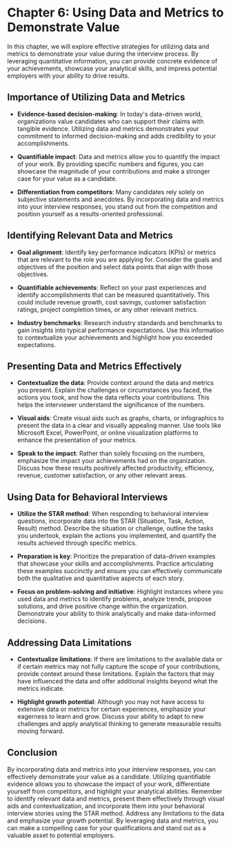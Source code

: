 Chapter 6: Using Data and Metrics to Demonstrate Value
======================================================

In this chapter, we will explore effective strategies for utilizing data and metrics to demonstrate your value during the interview process. By leveraging quantitative information, you can provide concrete evidence of your achievements, showcase your analytical skills, and impress potential employers with your ability to drive results.

Importance of Utilizing Data and Metrics
----------------------------------------

* **Evidence-based decision-making**: In today's data-driven world, organizations value candidates who can support their claims with tangible evidence. Utilizing data and metrics demonstrates your commitment to informed decision-making and adds credibility to your accomplishments.

* **Quantifiable impact**: Data and metrics allow you to quantify the impact of your work. By providing specific numbers and figures, you can showcase the magnitude of your contributions and make a stronger case for your value as a candidate.

* **Differentiation from competitors**: Many candidates rely solely on subjective statements and anecdotes. By incorporating data and metrics into your interview responses, you stand out from the competition and position yourself as a results-oriented professional.

Identifying Relevant Data and Metrics
-------------------------------------

* **Goal alignment**: Identify key performance indicators (KPIs) or metrics that are relevant to the role you are applying for. Consider the goals and objectives of the position and select data points that align with those objectives.

* **Quantifiable achievements**: Reflect on your past experiences and identify accomplishments that can be measured quantitatively. This could include revenue growth, cost savings, customer satisfaction ratings, project completion times, or any other relevant metrics.

* **Industry benchmarks**: Research industry standards and benchmarks to gain insights into typical performance expectations. Use this information to contextualize your achievements and highlight how you exceeded expectations.

Presenting Data and Metrics Effectively
---------------------------------------

* **Contextualize the data**: Provide context around the data and metrics you present. Explain the challenges or circumstances you faced, the actions you took, and how the data reflects your contributions. This helps the interviewer understand the significance of the numbers.

* **Visual aids**: Create visual aids such as graphs, charts, or infographics to present the data in a clear and visually appealing manner. Use tools like Microsoft Excel, PowerPoint, or online visualization platforms to enhance the presentation of your metrics.

* **Speak to the impact**: Rather than solely focusing on the numbers, emphasize the impact your achievements had on the organization. Discuss how these results positively affected productivity, efficiency, revenue, customer satisfaction, or any other relevant areas.

Using Data for Behavioral Interviews
------------------------------------

* **Utilize the STAR method**: When responding to behavioral interview questions, incorporate data into the STAR (Situation, Task, Action, Result) method. Describe the situation or challenge, outline the tasks you undertook, explain the actions you implemented, and quantify the results achieved through specific metrics.

* **Preparation is key**: Prioritize the preparation of data-driven examples that showcase your skills and accomplishments. Practice articulating these examples succinctly and ensure you can effectively communicate both the qualitative and quantitative aspects of each story.

* **Focus on problem-solving and initiative**: Highlight instances where you used data and metrics to identify problems, analyze trends, propose solutions, and drive positive change within the organization. Demonstrate your ability to think analytically and make data-informed decisions.

Addressing Data Limitations
---------------------------

* **Contextualize limitations**: If there are limitations to the available data or if certain metrics may not fully capture the scope of your contributions, provide context around these limitations. Explain the factors that may have influenced the data and offer additional insights beyond what the metrics indicate.

* **Highlight growth potential**: Although you may not have access to extensive data or metrics for certain experiences, emphasize your eagerness to learn and grow. Discuss your ability to adapt to new challenges and apply analytical thinking to generate measurable results moving forward.

Conclusion
----------

By incorporating data and metrics into your interview responses, you can effectively demonstrate your value as a candidate. Utilizing quantifiable evidence allows you to showcase the impact of your work, differentiate yourself from competitors, and highlight your analytical abilities. Remember to identify relevant data and metrics, present them effectively through visual aids and contextualization, and incorporate them into your behavioral interview stories using the STAR method. Address any limitations to the data and emphasize your growth potential. By leveraging data and metrics, you can make a compelling case for your qualifications and stand out as a valuable asset to potential employers.
